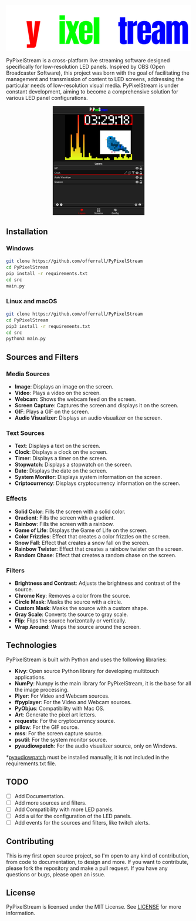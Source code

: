 ![Texto alternativo](./src/config/assets/images/logo.png)


PyPixelStream is a cross-platform live streaming software designed specifically for low-resolution LED panels. Inspired by OBS (Open Broadcaster Software), this project was born with the goal of facilitating the management and transmission of content to LED screens, addressing the particular needs of low-resolution visual media. PyPixelStream is under constant development, aiming to become a comprehensive solution for various LED panel configurations.

<div align="center">
    <img src="./src/config/assets/screenshot.png" alt="Texto alternativo" width="250"/>
</div>

## Installation
### Windows
```bash
git clone https://github.com/offerrall/PyPixelStream
cd PyPixelStream
pip install -r requirements.txt
cd src
main.py
```
### Linux and macOS
```bash
git clone https://github.com/offerrall/PyPixelStream
cd PyPixelStream
pip3 install -r requirements.txt
cd src
python3 main.py
```

## Sources and Filters

### Media Sources
- **Image**: Displays an image on the screen.
- **Video**: Plays a video on the screen.
- **Webcam**: Shows the webcam feed on the screen.
- **Screen Capture**: Captures the screen and displays it on the screen.
- **GIF**: Plays a GIF on the screen.
- **Audio Visualizer**: Displays an audio visualizer on the screen.
### Text Sources
- **Text**: Displays a text on the screen.
- **Clock**: Displays a clock on the screen.
- **Timer**: Displays a timer on the screen.
- **Stopwatch**: Displays a stopwatch on the screen.
- **Date**: Displays the date on the screen.
- **System Monitor**: Displays system information on the screen.
- **Criptocurrency**: Displays cryptocurrency information on the screen.
### Effects
- **Solid Color**: Fills the screen with a solid color.
- **Gradient**: Fills the screen with a gradient.
- **Rainbow**: Fills the screen with a rainbow.
- **Game of Life**: Displays the Game of Life on the screen.
- **Color Frizzles**: Effect that creates a color frizzles on the screen.
- **Snow Fall**: Effect that creates a snow fall on the screen.
- **Rainbow Twister**: Effect that creates a rainbow twister on the screen.
- **Random Chase**: Effect that creates a random chase on the screen.
### Filters
- **Brightness and Contrast**: Adjusts the brightness and contrast of the source.
- **Chrome Key**: Removes a color from the source.
- **Circle Mask**: Masks the source with a circle.
- **Custom Mask**: Masks the source with a custom shape.
- **Gray Scale**: Converts the source to gray scale.
- **Flip**: Flips the source horizontally or vertically.
- **Wrap Around**: Wraps the source around the screen.

## Technologies
PyPixelStream is built with Python and uses the following libraries:
- **Kivy**: Open source Python library for developing multitouch applications.
- **NumPy**: Numpy is the main library for PyPixelStream, it is the base for all the image processing.
- **Plyer**: For Video and Webcam sources.
- **ffpyplayer**: For the Video and Webcam sources.
- **PyObjus**: Compatibility with Mac OS.
- **Art**: Generate the pixel art letters.
- **requests**: For the cryptocurrency source.
- **pillow**: For the GIF source.
- **mss**: For the screen capture source.
- **psutil**: For the system monitor source.
- **pyaudiowpatch**: For the audio visualizer source, only on Windows.

*[pyaudiowpatch](https://github.com/s0d3s/PyAudioWPatch) must be installed manually, it is not included in the requirements.txt file.

## TODO
- [ ] Add Documentation.
- [ ] Add more sources and filters.
- [ ] Add Compatibility with more LED panels.
- [ ] Add a ui for the configuration of the LED panels.
- [ ] Add events for the sources and filters, like twitch alerts.

## Contributing
This is my first open source project, so I'm open to any kind of contribution, from code to documentation, to design and more. If you want to contribute, please fork the repository and make a pull request.
If you have any questions or bugs, please open an issue.

## License
PyPixelStream is licensed under the MIT License. See [LICENSE](./LICENSE.txt) for more information.